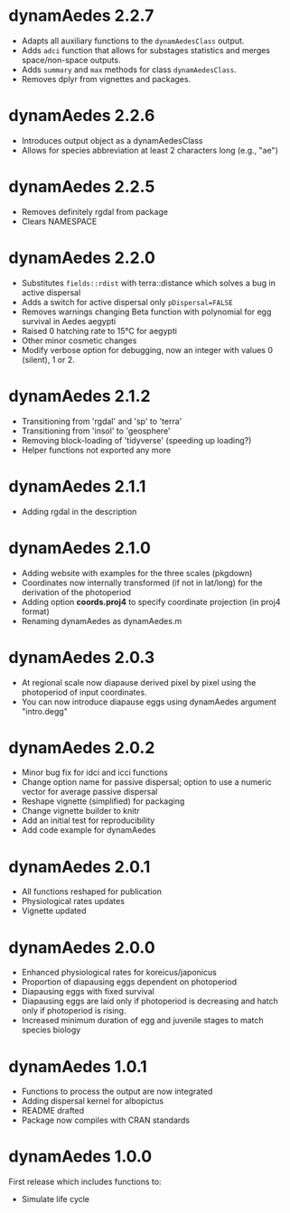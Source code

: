 # dynamAedes 2.2.7
* Adapts all auxiliary functions to the `dynamAedesClass` output.
* Adds `adci` function that allows for substages statistics and merges space/non-space outputs.
* Adds `summary` and `max` methods for class `dynamAedesClass`.
* Removes dplyr from vignettes and packages.

# dynamAedes 2.2.6
* Introduces output object as a dynamAedesClass
* Allows for species abbreviation at least 2 characters long (e.g., "ae")

# dynamAedes 2.2.5
* Removes definitely rgdal from package
* Clears NAMESPACE

# dynamAedes 2.2.0
* Substitutes `fields::rdist` with terra::distance which solves a bug in active dispersal
* Adds a switch for active dispersal only `pDispersal=FALSE`
* Removes warnings changing Beta function with polynomial for egg survival in Aedes aegypti
* Raised 0 hatching rate to 15°C for aegypti
* Other minor cosmetic changes
* Modify verbose option for debugging, now an integer with values 0 (silent), 1 or 2.

# dynamAedes 2.1.2
* Transitioning from 'rgdal' and 'sp' to 'terra'
* Transitioning from 'insol' to 'geosphere'
* Removing block-loading of 'tidyverse' (speeding up loading?)
* Helper functions not exported any more

# dynamAedes 2.1.1
* Adding rgdal in the description

# dynamAedes 2.1.0
* Adding website with examples for the three scales (pkgdown)
* Coordinates now internally transformed (if not in lat/long) for the derivation of the photoperiod
* Adding option **coords.proj4** to specify coordinate projection (in proj4 format)
* Renaming dynamAedes as dynamAedes.m

# dynamAedes 2.0.3
* At regional scale now diapause derived pixel by pixel using the photoperiod of input coordinates.
* You can now introduce diapause eggs using dynamAedes argument "intro.degg"

# dynamAedes 2.0.2
* Minor bug fix for idci and icci functions
* Change option name for passive dispersal; option to use a numeric vector for average passive dispersal
* Reshape vignette (simplified) for packaging
* Change vignette builder to knitr
* Add an initial test for reproducibility
* Add code example for dynamAedes

# dynamAedes 2.0.1
* All functions reshaped for publication
* Physiological rates updates
* Vignette updated

# dynamAedes 2.0.0
* Enhanced physiological rates for koreicus/japonicus
* Proportion of diapausing eggs dependent on photoperiod
* Diapausing eggs with fixed survival
* Diapausing eggs are laid only if photoperiod is decreasing and hatch only if photoperiod is rising. 
* Increased minimum duration of egg and juvenile stages to match species biology

# dynamAedes 1.0.1
* Functions to process the output are now integrated
* Adding dispersal kernel for albopictus
* README drafted
* Package now compiles with CRAN standards

# dynamAedes 1.0.0
First release which includes functions to:
* Simulate life cycle